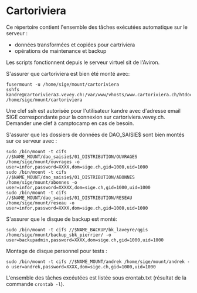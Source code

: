 # Cartoriviera

Ce répertoire contient l'ensemble des tâches exécutées automatique sur le serveur :
- données transformées et copiées pour cartriviera
- opérations de maintenance et backup

Les scripts fonctionnent depuis le serveur virtuel sit de l'Aviron.

S'assurer que cartoriviera est bien été monté avec:
```
fusermount -u /home/sige/mount/cartoriviera
sshfs kandre@cartoriviera3.vevey.ch:/var/www/vhosts/www.cartoriviera.ch/htdocs/sige /home/sige/mount/cartoriviera
```

Une clef ssh est autorisée pour l'utilisateur kandre avec d'adresse email SIGE correspondante pour la connexion sur cartoriviera.vevey.ch.
Demander une clef à camptocamp en cas de besoin.
	
S'assurer que les dossiers de données de DAO_SAISIE$ sont bien montés sur ce serveur avec :
```
sudo /bin/mount -t cifs //$NAME_MOUNT/dao_saisie$/01_DISTRIBUTION/OUVRAGES /home/sige/mount/ouvrages -o user=infor,password=XXXX,dom=sige.ch,gid=1000,uid=1000
sudo /bin/mount -t cifs //$NAME_MOUNT/dao_saisie$/01_DISTRIBUTION/ABONNES /home/sige/mount/abonnes -o user=infor,password=XXXXX,dom=sige.ch,gid=1000,uid=1000
sudo /bin/mount -t cifs //$NAME_MOUNT/dao_saisie$/01_DISTRIBUTION/RESEAU /home/sige/mount/reseau -o user=infor,password=XXXX,dom=sige.ch,gid=1000,uid=1000
```

S'assurer que le disque de backup est monté:
```
sudo /bin/mount -t cifs //$NAME_BACKUP/bk_laveyre/qgis /home/sige/mount/backup_sbk_pierrier/ -o user=backupadmin,password=XXXX,dom=sige.ch,gid=1000,uid=1000
```

Montage de disque personnel pour tests :
```
sudo /bin/mount -t cifs //$NAME_MOUNT/andrek /home/sige/mount/andrek -o user=andrek,password=XXXX,dom=sige.ch,gid=1000,uid=1000
```

L'ensemble des tâches excéutées est listée sous crontab.txt (résultat de la commande `crontab -l`).
	
	
